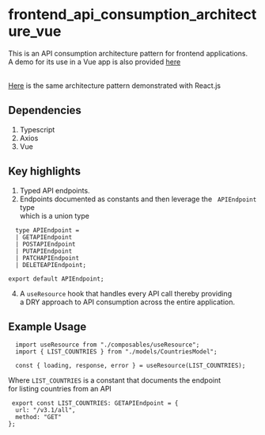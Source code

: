 # frontend_api_consumption_architecture_vue

This is an API consumption architecture pattern for frontend applications. <br>
A demo for its use in a Vue app is also provided <a href="https://codesandbox.io/s/github/timothyokooboh/frontend_api_consumption_architecture_react" target="_blank">here</a>

<br>
<a href="https://github.com/timothyokooboh/frontend_rest_api_consumption_architecture_react">Here</a> is the same architecture pattern demonstrated with React.js

## Dependencies
1. Typescript
2. Axios
3. Vue

## Key highlights
1. Typed API endpoints.
2. Endpoints documented as constants and then leverage the ` APIEndpoint` type <br>
which is a union type <br>
```
  type APIEndpoint =
  | GETAPIEndpoint
  | POSTAPIEndpoint
  | PUTAPIEndpoint
  | PATCHAPIEndpoint
  | DELETEAPIEndpoint;

export default APIEndpoint;
```
4. A `useResource` hook that handles every API call thereby providing <br> a DRY approach to API consumption
across the entire application.

## Example Usage
```
  import useResource from "./composables/useResource";
  import { LIST_COUNTRIES } from "./models/CountriesModel";

  const { loading, response, error } = useResource(LIST_COUNTRIES);
```
Where `LIST_COUNTRIES` is a constant that documents the endpoint <br>
for listing countries from an API
```
 export const LIST_COUNTRIES: GETAPIEndpoint = {
  url: "/v3.1/all",
  method: "GET"
};
```
